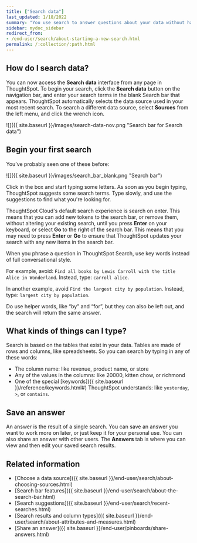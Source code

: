 ```yaml
---
title: ["Search data"]
last_updated: 1/18/2022
summary: "You use search to answer questions about your data without having to consult a data analyst."
sidebar: mydoc_sidebar
redirect_from:
- /end-user/search/about-starting-a-new-search.html
permalink: /:collection/:path.html
---
```

## How do I search data?

You can now access the **Search data** interface from any page in ThoughtSpot. To begin your search, click the **Search data** button on the navigation bar, and enter your search terms in the blank Search bar that appears. ThoughtSpot automatically selects the data source used in your most recent search. To search a different data source, select **Sources** from the left menu, and click the wrench icon.


![]({{ site.baseurl }}/images/search-data-nov.png "Search bar for Search data")

## Begin your first search

You’ve probably seen one of these before:

 ![]({{ site.baseurl }}/images/search_bar_blank.png "Search bar")

Click in the box and start typing some letters. As soon as you begin typing, ThoughtSpot suggests some search terms. Type slowly, and use the suggestions to find what you're looking for.

ThoughtSpot Cloud's default search experience is search on enter. This means that you can add new tokens to the search bar, or remove them, without altering your existing search, until you press **Enter** on your keyboard, or select **Go** to the right of the search bar. This means that you may need to press **Enter** or **Go** to ensure that ThoughtSpot updates your search with any new items in the search bar.

When you phrase a question in ThoughtSpot Search, use key words instead of full conversational style.

For example, avoid: `Find all books by Lewis Carroll with the title Alice in Wonderland`. Instead, type: `carroll alice`.

In another example, avoid `Find the largest city by population`. Instead, type: `largest city by population`.

Do use helper words, like “by” and “for”, but they can also be left out, and the search will return the same answer.

## What kinds of things can I type?

Search is based on the tables that exist in your data. Tables are made of rows and columns, like spreadsheets. So you can search by typing in any of these words:

-   The column name: like revenue, product name, or store
-   Any of the values in the columns: like 20000, kitten chow, or richmond
-   One of the special [keywords]({{ site.baseurl }}/reference/keywords.html#) ThoughtSpot understands: like <code>yesterday</code>, <code>&gt;</code>, or <code>contains</code>.

## Save an answer

An answer is the result of a single search. You can save an answer you want to work more on later, or just keep it for your personal use. You can also share an answer with other users.  The **Answers** tab is where you can view and then edit your saved search results.

## Related information

-   [Choose a data source]({{ site.baseurl }}/end-user/search/about-choosing-sources.html)  
-   [Search bar features]({{ site.baseurl }}/end-user/search/about-the-search-bar.html)  
-   [Search suggestions]({{ site.baseurl }}/end-user/search/recent-searches.html)  
-   [Search results and column types]({{ site.baseurl }}/end-user/search/about-attributes-and-measures.html)  
-   [Share an answer]({{ site.baseurl }}/end-user/pinboards/share-answers.html)
